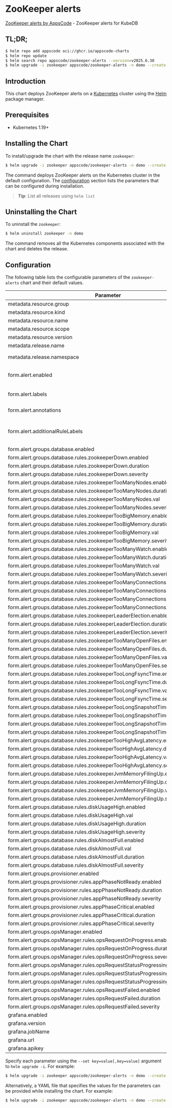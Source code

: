 # ZooKeeper alerts

[ZooKeeper alerts by AppsCode](https://github.com/appscode/alerts) - ZooKeeper alerts for KubeDB

## TL;DR;

```bash
$ helm repo add appscode oci://ghcr.io/appscode-charts
$ helm repo update
$ helm search repo appscode/zookeeper-alerts --version=v2025.6.30
$ helm upgrade -i zookeeper appscode/zookeeper-alerts -n demo --create-namespace --version=v2025.6.30
```

## Introduction

This chart deploys ZooKeeper alerts on a [Kubernetes](http://kubernetes.io) cluster using the [Helm](https://helm.sh) package manager.

## Prerequisites

- Kubernetes 1.19+

## Installing the Chart

To install/upgrade the chart with the release name `zookeeper`:

```bash
$ helm upgrade -i zookeeper appscode/zookeeper-alerts -n demo --create-namespace --version=v2025.6.30
```

The command deploys ZooKeeper alerts on the Kubernetes cluster in the default configuration. The [configuration](#configuration) section lists the parameters that can be configured during installation.

> **Tip**: List all releases using `helm list`

## Uninstalling the Chart

To uninstall the `zookeeper`:

```bash
$ helm uninstall zookeeper -n demo
```

The command removes all the Kubernetes components associated with the chart and deletes the release.

## Configuration

The following table lists the configurable parameters of the `zookeeper-alerts` chart and their default values.

|                                   Parameter                                   |                  Description                  |                     Default                      |
|-------------------------------------------------------------------------------|-----------------------------------------------|--------------------------------------------------|
| metadata.resource.group                                                       |                                               | <code>kubedb.com</code>                          |
| metadata.resource.kind                                                        |                                               | <code>ZooKeeper</code>                           |
| metadata.resource.name                                                        |                                               | <code>zookeepers</code>                          |
| metadata.resource.scope                                                       |                                               | <code>Namespaced</code>                          |
| metadata.resource.version                                                     |                                               | <code>v1alpha2</code>                            |
| metadata.release.name                                                         | Release name                                  | <code>""</code>                                  |
| metadata.release.namespace                                                    | Release namespace                             | <code>""</code>                                  |
| form.alert.enabled                                                            | # Enable PrometheusRule alerts                | <code>warning</code>                             |
| form.alert.labels                                                             | # Labels for default rules                    | <code>{"release":"kube-prometheus-stack"}</code> |
| form.alert.annotations                                                        | # Annotations for default rules               | <code>{}</code>                                  |
| form.alert.additionalRuleLabels                                               | # Additional labels for PrometheusRule alerts | <code>{}</code>                                  |
| form.alert.groups.database.enabled                                            |                                               | <code>warning</code>                             |
| form.alert.groups.database.rules.zookeeperDown.enabled                        |                                               | <code>true</code>                                |
| form.alert.groups.database.rules.zookeeperDown.duration                       |                                               | <code>"1m"</code>                                |
| form.alert.groups.database.rules.zookeeperDown.severity                       |                                               | <code>critical</code>                            |
| form.alert.groups.database.rules.zookeeperTooManyNodes.enabled                |                                               | <code>true</code>                                |
| form.alert.groups.database.rules.zookeeperTooManyNodes.duration               |                                               | <code>"1m"</code>                                |
| form.alert.groups.database.rules.zookeeperTooManyNodes.val                    |                                               | <code>1000000</code>                             |
| form.alert.groups.database.rules.zookeeperTooManyNodes.severity               |                                               | <code>warning</code>                             |
| form.alert.groups.database.rules.zookeeperTooBigMemory.enabled                |                                               | <code>true</code>                                |
| form.alert.groups.database.rules.zookeeperTooBigMemory.duration               |                                               | <code>"1m"</code>                                |
| form.alert.groups.database.rules.zookeeperTooBigMemory.val                    |                                               | <code>1</code>                                   |
| form.alert.groups.database.rules.zookeeperTooBigMemory.severity               |                                               | <code>warning</code>                             |
| form.alert.groups.database.rules.zookeeperTooManyWatch.enabled                |                                               | <code>true</code>                                |
| form.alert.groups.database.rules.zookeeperTooManyWatch.duration               |                                               | <code>"1m"</code>                                |
| form.alert.groups.database.rules.zookeeperTooManyWatch.val                    |                                               | <code>10000</code>                               |
| form.alert.groups.database.rules.zookeeperTooManyWatch.severity               |                                               | <code>warning</code>                             |
| form.alert.groups.database.rules.zookeeperTooManyConnections.enabled          |                                               | <code>true</code>                                |
| form.alert.groups.database.rules.zookeeperTooManyConnections.duration         |                                               | <code>"1m"</code>                                |
| form.alert.groups.database.rules.zookeeperTooManyConnections.val              |                                               | <code>60</code>                                  |
| form.alert.groups.database.rules.zookeeperTooManyConnections.severity         |                                               | <code>warning</code>                             |
| form.alert.groups.database.rules.zookeeperLeaderElection.enabled              |                                               | <code>true</code>                                |
| form.alert.groups.database.rules.zookeeperLeaderElection.duration             |                                               | <code>"1m"</code>                                |
| form.alert.groups.database.rules.zookeeperLeaderElection.severity             |                                               | <code>warning</code>                             |
| form.alert.groups.database.rules.zookeeperTooManyOpenFiles.enabled            |                                               | <code>true</code>                                |
| form.alert.groups.database.rules.zookeeperTooManyOpenFiles.duration           |                                               | <code>"1m"</code>                                |
| form.alert.groups.database.rules.zookeeperTooManyOpenFiles.val                |                                               | <code>300</code>                                 |
| form.alert.groups.database.rules.zookeeperTooManyOpenFiles.severity           |                                               | <code>warning</code>                             |
| form.alert.groups.database.rules.zookeeperTooLongFsyncTime.enabled            |                                               | <code>true</code>                                |
| form.alert.groups.database.rules.zookeeperTooLongFsyncTime.duration           |                                               | <code>"1m"</code>                                |
| form.alert.groups.database.rules.zookeeperTooLongFsyncTime.val                |                                               | <code>100</code>                                 |
| form.alert.groups.database.rules.zookeeperTooLongFsyncTime.severity           |                                               | <code>warning</code>                             |
| form.alert.groups.database.rules.zookeeperTooLongSnapshotTime.enabled         |                                               | <code>true</code>                                |
| form.alert.groups.database.rules.zookeeperTooLongSnapshotTime.duration        |                                               | <code>"1m"</code>                                |
| form.alert.groups.database.rules.zookeeperTooLongSnapshotTime.val             |                                               | <code>100</code>                                 |
| form.alert.groups.database.rules.zookeeperTooLongSnapshotTime.severity        |                                               | <code>warning</code>                             |
| form.alert.groups.database.rules.zookeeperTooHighAvgLatency.enabled           |                                               | <code>true</code>                                |
| form.alert.groups.database.rules.zookeeperTooHighAvgLatency.duration          |                                               | <code>"1m"</code>                                |
| form.alert.groups.database.rules.zookeeperTooHighAvgLatency.val               |                                               | <code>100</code>                                 |
| form.alert.groups.database.rules.zookeeperTooHighAvgLatency.severity          |                                               | <code>warning</code>                             |
| form.alert.groups.database.rules.zookeeperJvmMemoryFilingUp.enabled           |                                               | <code>true</code>                                |
| form.alert.groups.database.rules.zookeeperJvmMemoryFilingUp.duration          |                                               | <code>"1m"</code>                                |
| form.alert.groups.database.rules.zookeeperJvmMemoryFilingUp.val               |                                               | <code>0.8</code>                                 |
| form.alert.groups.database.rules.zookeeperJvmMemoryFilingUp.severity          |                                               | <code>warning</code>                             |
| form.alert.groups.database.rules.diskUsageHigh.enabled                        |                                               | <code>true</code>                                |
| form.alert.groups.database.rules.diskUsageHigh.val                            |                                               | <code>80</code>                                  |
| form.alert.groups.database.rules.diskUsageHigh.duration                       |                                               | <code>"1m"</code>                                |
| form.alert.groups.database.rules.diskUsageHigh.severity                       |                                               | <code>warning</code>                             |
| form.alert.groups.database.rules.diskAlmostFull.enabled                       |                                               | <code>true</code>                                |
| form.alert.groups.database.rules.diskAlmostFull.val                           |                                               | <code>95</code>                                  |
| form.alert.groups.database.rules.diskAlmostFull.duration                      |                                               | <code>"1m"</code>                                |
| form.alert.groups.database.rules.diskAlmostFull.severity                      |                                               | <code>critical</code>                            |
| form.alert.groups.provisioner.enabled                                         |                                               | <code>warning</code>                             |
| form.alert.groups.provisioner.rules.appPhaseNotReady.enabled                  |                                               | <code>true</code>                                |
| form.alert.groups.provisioner.rules.appPhaseNotReady.duration                 |                                               | <code>"1m"</code>                                |
| form.alert.groups.provisioner.rules.appPhaseNotReady.severity                 |                                               | <code>critical</code>                            |
| form.alert.groups.provisioner.rules.appPhaseCritical.enabled                  |                                               | <code>true</code>                                |
| form.alert.groups.provisioner.rules.appPhaseCritical.duration                 |                                               | <code>"15m"</code>                               |
| form.alert.groups.provisioner.rules.appPhaseCritical.severity                 |                                               | <code>warning</code>                             |
| form.alert.groups.opsManager.enabled                                          |                                               | <code>warning</code>                             |
| form.alert.groups.opsManager.rules.opsRequestOnProgress.enabled               |                                               | <code>true</code>                                |
| form.alert.groups.opsManager.rules.opsRequestOnProgress.duration              |                                               | <code>"0m"</code>                                |
| form.alert.groups.opsManager.rules.opsRequestOnProgress.severity              |                                               | <code>info</code>                                |
| form.alert.groups.opsManager.rules.opsRequestStatusProgressingToLong.enabled  |                                               | <code>true</code>                                |
| form.alert.groups.opsManager.rules.opsRequestStatusProgressingToLong.duration |                                               | <code>"30m"</code>                               |
| form.alert.groups.opsManager.rules.opsRequestStatusProgressingToLong.severity |                                               | <code>critical</code>                            |
| form.alert.groups.opsManager.rules.opsRequestFailed.enabled                   |                                               | <code>true</code>                                |
| form.alert.groups.opsManager.rules.opsRequestFailed.duration                  |                                               | <code>"0m"</code>                                |
| form.alert.groups.opsManager.rules.opsRequestFailed.severity                  |                                               | <code>critical</code>                            |
| grafana.enabled                                                               |                                               | <code>false</code>                               |
| grafana.version                                                               |                                               | <code>7.5.5</code>                               |
| grafana.jobName                                                               |                                               | <code>kubedb-databases</code>                    |
| grafana.url                                                                   |                                               | <code>""</code>                                  |
| grafana.apikey                                                                |                                               | <code>""</code>                                  |


Specify each parameter using the `--set key=value[,key=value]` argument to `helm upgrade -i`. For example:

```bash
$ helm upgrade -i zookeeper appscode/zookeeper-alerts -n demo --create-namespace --version=v2025.6.30 --set metadata.resource.group=kubedb.com
```

Alternatively, a YAML file that specifies the values for the parameters can be provided while
installing the chart. For example:

```bash
$ helm upgrade -i zookeeper appscode/zookeeper-alerts -n demo --create-namespace --version=v2025.6.30 --values values.yaml
```

